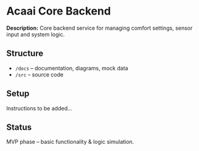 # Acaai Core Backend

**Description:** Core backend service for managing comfort settings, sensor input and system logic.

## Structure

- `/docs` – documentation, diagrams, mock data
- `/src` – source code

## Setup

Instructions to be added...

## Status

MVP phase – basic functionality & logic simulation.

